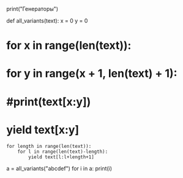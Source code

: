 print("Генераторы")

def all_variants(text):
    x = 0
    y = 0
#    for x in range(len(text)):
#        for y in range(x + 1, len(text) + 1):
#            #print(text[x:y])
#            yield text[x:y]

    for length in range(len(text)):
        for l in range(len(text)-length):
            yield text[l:l+length+1]

a = all_variants("abcdef")
for i in a:
    print(i)
